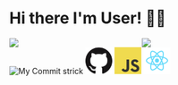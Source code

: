 # Hi there I'm User! 👋🏻
<img align="left" width="47%" src="https://github-readme-stats.vercel.app/api?username=user-404u&show_icons=true&theme=radical"/>
<img margin="10px" align="left" width="47%" src="https://github-readme-stats.vercel.app/api/top-langs/?username=user-404u&layout=compact"/>


![My Commit strick](https://github-readme-streak-stats.herokuapp.com/?user=user-404u&fire=eb1b0c&ring=eb1b0c&currStreakLabel=eb1b0c&count_private=true&include_all_commits=true&title_color=eb1b0c&icon_color=eb1b0c)
<img src="https://raw.githubusercontent.com/github/explore/main/topics/github/github.png?raw=true" height="48" />
<img src="https://raw.githubusercontent.com/github/explore/main/topics/javascript/javascript.png?raw=true" height="48" /> <img src="https://raw.githubusercontent.com/github/explore/main/topics/react/react.png?raw=true" height="48" /> 
